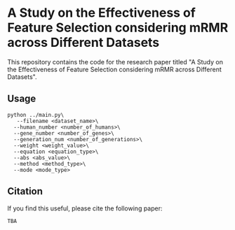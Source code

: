 # A Study on the Effectiveness of Feature Selection considering mRMR across Different Datasets

This repository contains the code for the research paper titled "A Study on the Effectiveness of Feature Selection considering mRMR across Different Datasets".

## Usage 
```
python ../main.py\
   --filename <dataset_name>\
  --human_number <number_of_humans>\
  --gene_number <number_of_genes>\
  --generation_num <number_of_generations>\
  --weight <weight_value>\
  --equation <equation_type>\
  --abs <abs_value>\
  --method <method_type>\
  --mode <mode_type>
```



## Citation
If you find this useful, please cite the following paper:
```
TBA
```
